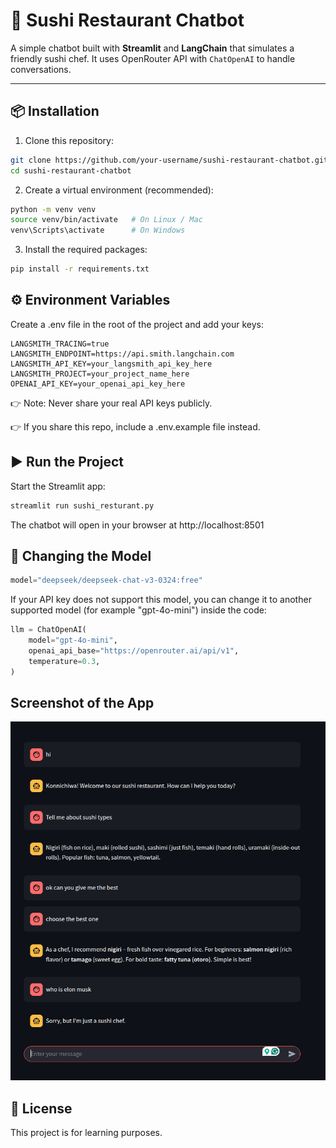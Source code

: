 # 🍣 Sushi Restaurant Chatbot

A simple chatbot built with **Streamlit** and **LangChain** that simulates a friendly sushi chef.
It uses OpenRouter API with `ChatOpenAI` to handle conversations.

---

## 📦 Installation

1. Clone this repository:

```bash
git clone https://github.com/your-username/sushi-restaurant-chatbot.git
cd sushi-restaurant-chatbot
```

2. Create a virtual environment (recommended):

```bash
python -m venv venv
source venv/bin/activate   # On Linux / Mac
venv\Scripts\activate      # On Windows
```

3. Install the required packages:

```bash
pip install -r requirements.txt
```

## ⚙️ Environment Variables

Create a .env file in the root of the project and add your keys:

```env
LANGSMITH_TRACING=true
LANGSMITH_ENDPOINT=https://api.smith.langchain.com
LANGSMITH_API_KEY=your_langsmith_api_key_here
LANGSMITH_PROJECT=your_project_name_here
OPENAI_API_KEY=your_openai_api_key_here
```

👉 Note: Never share your real API keys publicly.

👉 If you share this repo, include a .env.example file instead.

## ▶️ Run the Project

Start the Streamlit app:

```bash
streamlit run sushi_resturant.py
```

The chatbot will open in your browser at http://localhost:8501

## 🔄 Changing the Model

```python
model="deepseek/deepseek-chat-v3-0324:free"
```

If your API key does not support this model, you can change it to another supported model (for example "gpt-4o-mini") inside the code:

```python
llm = ChatOpenAI(
    model="gpt-4o-mini",
    openai_api_base="https://openrouter.ai/api/v1",
    temperature=0.3,
)
```

## Screenshot of the App

![alt text](<Screenshot from 2025-08-27 17-05-28.png>)

## 📝 License

This project is for learning purposes.